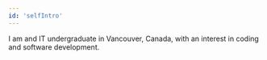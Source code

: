 ```yaml
---
id: 'selfIntro'
---
```


I am and IT undergraduate in Vancouver, Canada, with an interest in coding and software development.
